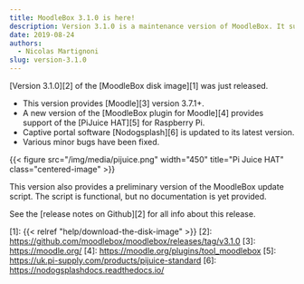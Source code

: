 ```yaml
---
title: MoodleBox 3.1.0 is here!
description: Version 3.1.0 is a maintenance version of MoodleBox. It supports the PiJuice HAT for Raspberry Pi and Moodle 3.7.1+.
date: 2019-08-24
authors:
  - Nicolas Martignoni
slug: version-3.1.0
---
```


[Version 3.1.0][2] of the [MoodleBox disk image][1] was just released.

  - This version provides [Moodle][3] version 3.7.1+.
  - A new version of the [MoodleBox plugin for Moodle][4] provides support of the [PiJuice HAT][5] for Raspberry Pi.
  - Captive portal software [Nodogsplash][6] is updated to its latest version.
  - Various minor bugs have been fixed.

{{< figure src="/img/media/pijuice.png" width="450" title="Pi Juice HAT" class="centered-image" >}}

This version also provides a preliminary version of the MoodleBox update script. The script is functional, but no documentation is yet provided.

See the [release notes on Github][2] for all info about this release.

 [1]: {{< relref "help/download-the-disk-image" >}}
 [2]: https://github.com/moodlebox/moodlebox/releases/tag/v3.1.0
 [3]: https://moodle.org/
 [4]: https://moodle.org/plugins/tool_moodlebox
 [5]: https://uk.pi-supply.com/products/pijuice-standard
 [6]: https://nodogsplashdocs.readthedocs.io/
